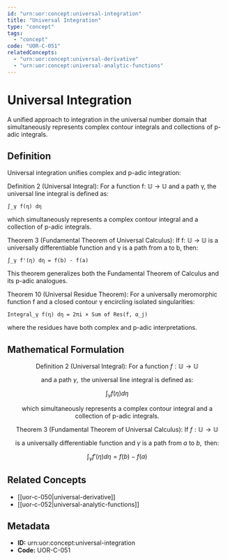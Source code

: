 ```yaml
---
id: "urn:uor:concept:universal-integration"
title: "Universal Integration"
type: "concept"
tags:
  - "concept"
code: "UOR-C-051"
relatedConcepts:
  - "urn:uor:concept:universal-derivative"
  - "urn:uor:concept:universal-analytic-functions"
---
```


# Universal Integration

A unified approach to integration in the universal number domain that simultaneously represents complex contour integrals and collections of p-adic integrals.

## Definition

Universal integration unifies complex and p-adic integration:

Definition 2 (Universal Integral): For a function f: 𝕌 → 𝕌 and a path γ, the universal line integral is defined as:

`∫_γ f(η) dη`

which simultaneously represents a complex contour integral and a collection of p-adic integrals.

Theorem 3 (Fundamental Theorem of Universal Calculus): If f: 𝕌 → 𝕌 is a universally differentiable function and γ is a path from a to b, then:

`∫_γ f'(η) dη = f(b) - f(a)`

This theorem generalizes both the Fundamental Theorem of Calculus and its p-adic analogues.

Theorem 10 (Universal Residue Theorem): For a universally meromorphic function f and a closed contour γ encircling isolated singularities:

`Integral_γ f(η) dη = 2πi × Sum of Res(f, α_j)`

where the residues have both complex and p-adic interpretations.

## Mathematical Formulation

$$
\text{Definition 2 (Universal Integral): For a function } f: \mathbb{U} \to \mathbb{U}
$$

$$
\text{and a path } \gamma, \text{ the universal line integral is defined as:}
$$

$$
\int_{\gamma} f(\eta) d\eta
$$

$$
\text{which simultaneously represents a complex contour integral and a collection of p-adic integrals.}
$$

$$
\text{Theorem 3 (Fundamental Theorem of Universal Calculus): If } f: \mathbb{U} \to \mathbb{U}
$$

$$
\text{is a universally differentiable function and } \gamma \text{ is a path from } a \text{ to } b, \text{ then:}
$$

$$
\int_{\gamma} f'(\eta) d\eta = f(b) - f(a)
$$

## Related Concepts

- [[uor-c-050|universal-derivative]]
- [[uor-c-052|universal-analytic-functions]]

## Metadata

- **ID:** urn:uor:concept:universal-integration
- **Code:** UOR-C-051

